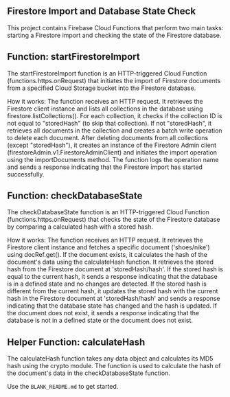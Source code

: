 ## Firestore Import and Database State Check

This project contains Firebase Cloud Functions that perform two main tasks: starting a Firestore import and checking the state of the Firestore database.

## Function: startFirestoreImport

The startFirestoreImport function is an HTTP-triggered Cloud Function (functions.https.onRequest) that initiates the import of Firestore documents from a specified Cloud Storage bucket into the Firestore database.

How it works:
The function receives an HTTP request.
It retrieves the Firestore client instance and lists all collections in the database using firestore.listCollections().
For each collection, it checks if the collection ID is not equal to "storedHash" (to skip that collection).
If not "storedHash", it retrieves all documents in the collection and creates a batch write operation to delete each document.
After deleting documents from all collections (except "storedHash"), it creates an instance of the Firestore Admin client (firestoreAdmin.v1.FirestoreAdminClient) and initiates the import operation using the importDocuments method.
The function logs the operation name and sends a response indicating that the Firestore import has started successfully.

## Function: checkDatabaseState
The checkDatabaseState function is an HTTP-triggered Cloud Function (functions.https.onRequest) that checks the state of the Firestore database by comparing a calculated hash with a stored hash.

How it works:
The function receives an HTTP request.
It retrieves the Firestore client instance and fetches a specific document ('shoes/nike') using docRef.get().
If the document exists, it calculates the hash of the document's data using the calculateHash function.
It retrieves the stored hash from the Firestore document at 'storedHash/hash'.
If the stored hash is equal to the current hash, it sends a response indicating that the database is in a defined state and no changes are detected.
If the stored hash is different from the current hash, it updates the stored hash with the current hash in the Firestore document at 'storedHash/hash' and sends a response indicating that the database state has changed and the hash is updated.
If the document does not exist, it sends a response indicating that the database is not in a defined state or the document does not exist.
 
## Helper Function: calculateHash

The calculateHash function takes any data object and calculates its MD5 hash using the crypto module. The function is used to calculate the hash of the document's data in the checkDatabaseState function.

Use the `BLANK_README.md` to get started.